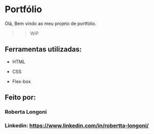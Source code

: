 # Portfólio 
Olá, Bem vindo ao meu projeto de portfólio.
>>WiP
## Ferramentas utilizadas:

* HTML

* CSS

* Flex-box

## Feito por:

### Roberta Longoni

### Linkedin: https://www.linkedin.com/in/robertta-longoni/

